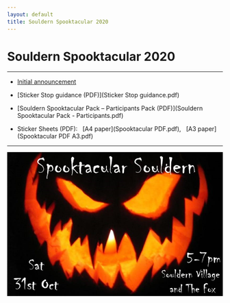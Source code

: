 ```yaml
---
layout: default
title: Souldern Spooktacular 2020
---
```


# Souldern Spooktacular 2020

<div id="spook"></div>

---


* [Initial announcement](../../announcements/halloween2020)

* [Sticker Stop guidance (PDF)](Sticker Stop guidance.pdf)

* [Souldern Spooktacular Pack – Participants Pack (PDF)](Souldern Spooktacular Pack - Participants.pdf)

* Sticker Sheets (PDF):   [A4 paper](Spooktacular PDF.pdf),   [A3 paper](Spooktacular PDF A3.pdf)

---

![souldernhalloween](../../announcements/halloween2020.jpg)



<script src="spook.js"></script>
<script>
// var galleryheight="7em";
// var gallerybg="#EEE";
// var galleryspeed=2000;
</script>
<script src="../../gallery/galleries.js"></script>
